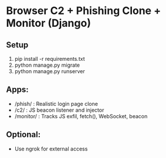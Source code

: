 
# Browser C2 + Phishing Clone + Monitor (Django)

## Setup
1. pip install -r requirements.txt
2. python manage.py migrate
3. python manage.py runserver

## Apps:
- /phish/ : Realistic login page clone
- /c2/ : JS beacon listener and injector
- /monitor/ : Tracks JS exfil, fetch(), WebSocket, beacon

## Optional:
- Use ngrok for external access
